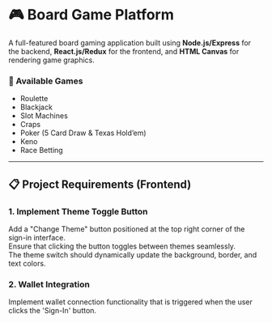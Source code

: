 # 🎮 Board Game Platform

A full-featured board gaming application built using **Node.js/Express** for the backend, **React.js/Redux** for the frontend, and **HTML Canvas** for rendering game graphics.

### 🎲 Available Games
- Roulette  
- Blackjack  
- Slot Machines  
- Craps  
- Poker (5 Card Draw & Texas Hold’em)  
- Keno  
- Race Betting

---

## 📋 Project Requirements (Frontend)

### 1. Implement Theme Toggle Button
Add a "Change Theme" button positioned at the top right corner of the sign-in interface.\
Ensure that clicking the button toggles between themes seamlessly.\
The theme switch should dynamically update the background, border, and text colors.
        
### 2. Wallet Integration
Implement wallet connection functionality that is triggered when the user clicks the 'Sign-In' button.